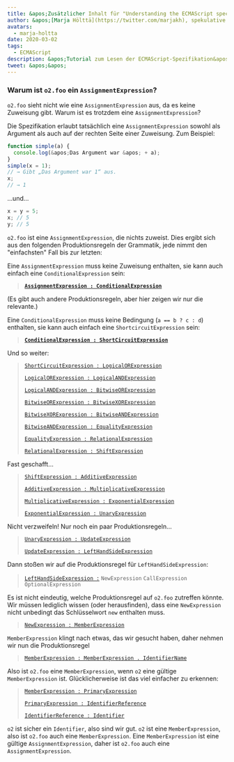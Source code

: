 ```yaml
---
title: &apos;Zusätzlicher Inhalt für "Understanding the ECMAScript spec, Teil 2"&apos;
author: &apos;[Marja Hölttä](https://twitter.com/marjakh), spekulative Spezifikationsbeobachterin&apos;
avatars:
  - marja-holtta
date: 2020-03-02
tags:
  - ECMAScript
description: &apos;Tutorial zum Lesen der ECMAScript-Spezifikation&apos;
tweet: &apos;&apos;
---
```


### Warum ist `o2.foo` ein `AssignmentExpression`?

`o2.foo` sieht nicht wie eine `AssignmentExpression` aus, da es keine Zuweisung gibt. Warum ist es trotzdem eine `AssignmentExpression`?

Die Spezifikation erlaubt tatsächlich eine `AssignmentExpression` sowohl als Argument als auch auf der rechten Seite einer Zuweisung. Zum Beispiel:

```js
function simple(a) {
  console.log(&apos;Das Argument war &apos; + a);
}
simple(x = 1);
// → Gibt „Das Argument war 1“ aus.
x;
// → 1
```

…und…

```js
x = y = 5;
x; // 5
y; // 5
```

`o2.foo` ist eine `AssignmentExpression`, die nichts zuweist. Dies ergibt sich aus den folgenden Produktionsregeln der Grammatik, jede nimmt den "einfachsten" Fall bis zur letzten:

Eine `AssignmentExpression` muss keine Zuweisung enthalten, sie kann auch einfach eine `ConditionalExpression` sein:

> **[`AssignmentExpression : ConditionalExpression`](https://tc39.es/ecma262/#sec-assignment-operators)**

(Es gibt auch andere Produktionsregeln, aber hier zeigen wir nur die relevante.)

Eine `ConditionalExpression` muss keine Bedingung (`a == b ? c : d`) enthalten, sie kann auch einfach eine `ShortcircuitExpression` sein:

> **[`ConditionalExpression : ShortCircuitExpression`](https://tc39.es/ecma262/#sec-conditional-operator)**

Und so weiter:

> [`ShortCircuitExpression : LogicalORExpression`](https://tc39.es/ecma262/#prod-ShortCircuitExpression)
>
> [`LogicalORExpression : LogicalANDExpression`](https://tc39.es/ecma262/#prod-LogicalORExpression)
>
> [`LogicalANDExpression : BitwiseORExpression`](https://tc39.es/ecma262/#prod-LogicalANDExpression)
>
> [`BitwiseORExpression : BitwiseXORExpression`](https://tc39.es/ecma262/#prod-BitwiseORExpression)
>
> [`BitwiseXORExpression : BitwiseANDExpression`](https://tc39.es/ecma262/#prod-BitwiseXORExpression)
>
> [`BitwiseANDExpression : EqualityExpression`](https://tc39.es/ecma262/#prod-BitwiseANDExpression)
>
> [`EqualityExpression : RelationalExpression`](https://tc39.es/ecma262/#sec-equality-operators)
>
> [`RelationalExpression : ShiftExpression`](https://tc39.es/ecma262/#prod-RelationalExpression)

<!--truncate-->
Fast geschafft…

> [`ShiftExpression : AdditiveExpression`](https://tc39.es/ecma262/#prod-ShiftExpression)
>
> [`AdditiveExpression : MultiplicativeExpression`](https://tc39.es/ecma262/#prod-AdditiveExpression)
>
> [`MultiplicativeExpression : ExponentialExpression`](https://tc39.es/ecma262/#prod-MultiplicativeExpression)
>
> [`ExponentialExpression : UnaryExpression`](https://tc39.es/ecma262/#prod-ExponentiationExpression)

Nicht verzweifeln! Nur noch ein paar Produktionsregeln…

> [`UnaryExpression : UpdateExpression`](https://tc39.es/ecma262/#prod-UnaryExpression)
>
> [`UpdateExpression : LeftHandSideExpression`](https://tc39.es/ecma262/#prod-UpdateExpression)

Dann stoßen wir auf die Produktionsregel für `LeftHandSideExpression`:

> [`LeftHandSideExpression :`](https://tc39.es/ecma262/#prod-LeftHandSideExpression)
> `NewExpression`
> `CallExpression`
> `OptionalExpression`

Es ist nicht eindeutig, welche Produktionsregel auf `o2.foo` zutreffen könnte. Wir müssen lediglich wissen (oder herausfinden), dass eine `NewExpression` nicht unbedingt das Schlüsselwort `new` enthalten muss.

> [`NewExpression : MemberExpression`](https://tc39.es/ecma262/#prod-NewExpression)

`MemberExpression` klingt nach etwas, das wir gesucht haben, daher nehmen wir nun die Produktionsregel

> [`MemberExpression : MemberExpression . IdentifierName`](https://tc39.es/ecma262/#prod-MemberExpression)

Also ist `o2.foo` eine `MemberExpression`, wenn `o2` eine gültige `MemberExpression` ist. Glücklicherweise ist das viel einfacher zu erkennen:

> [`MemberExpression : PrimaryExpression`](https://tc39.es/ecma262/#prod-MemberExpression)
>
> [`PrimaryExpression : IdentifierReference`](https://tc39.es/ecma262/#prod-PrimaryExpression)
>
> [`IdentifierReference : Identifier`](https://tc39.es/ecma262/#prod-IdentifierReference)

`o2` ist sicher ein `Identifier`, also sind wir gut. `o2` ist eine `MemberExpression`, also ist `o2.foo` auch eine `MemberExpression`. Eine `MemberExpression` ist eine gültige `AssignmentExpression`, daher ist `o2.foo` auch eine `AssignmentExpression`.
